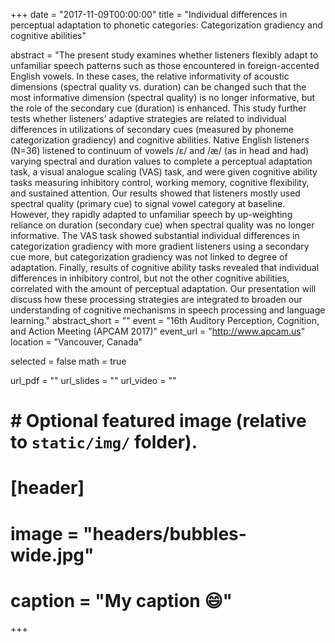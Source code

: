 +++
date = "2017-11-09T00:00:00"
title = "Individual differences in perceptual adaptation to phonetic categories: Categorization gradiency and cognitive abilities"

abstract = "The present study examines whether listeners flexibly adapt to unfamiliar speech patterns such as those encountered in foreign-accented English vowels. In these cases, the relative informativity of acoustic dimensions (spectral quality vs. duration) can be changed such that the most informative dimension (spectral quality) is no longer informative, but the role of the secondary cue (duration) is enhanced. This study further tests whether listeners’ adaptive strategies are related to individual differences in utilizations of secondary cues (measured by phoneme categorization gradiency) and cognitive abilities. Native English listeners (N=36) listened to continuum of vowels /ɛ/ and /æ/ (as in head and had) varying spectral and duration values to complete a perceptual adaptation task, a visual analogue scaling (VAS) task, and were given cognitive ability tasks measuring inhibitory control, working memory, cognitive flexibility, and sustained attention. Our results showed that listeners mostly used spectral quality (primary cue) to signal vowel category at baseline. However, they rapidly adapted to unfamiliar speech by up-weighting reliance on duration (secondary cue) when spectral quality was no longer informative. The VAS task showed substantial individual differences in categorization gradiency with more gradient listeners using a secondary cue more, but categorization gradiency was not linked to degree of adaptation. Finally, results of cognitive ability tasks revealed that individual differences in inhibitory control, but not the other cognitive abilities, correlated with the amount of perceptual adaptation. Our presentation will discuss how these processing strategies are integrated to broaden our understanding of cognitive mechanisms in speech processing and language learning."
abstract_short = ""
event = "16th Auditory Perception, Cognition, and Action Meeting (APCAM 2017)"
event_url = "http://www.apcam.us"
location = "Vancouver, Canada"

selected = false
math = true

url_pdf = ""
url_slides = ""
url_video = ""

# # Optional featured image (relative to `static/img/` folder).
# [header]
# image = "headers/bubbles-wide.jpg"
# caption = "My caption :smile:"

+++
